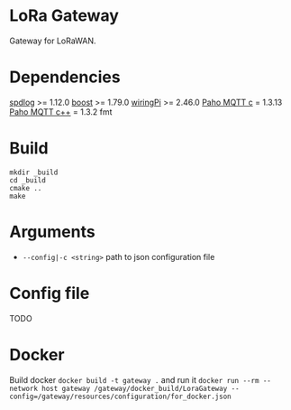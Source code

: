 # LoRa Gateway
Gateway for LoRaWAN.

# Dependencies
[spdlog](https://github.com/gabime/spdlog) >= 1.12.0
[boost](https://www.boost.org/) >= 1.79.0
[wiringPi](http://wiringpi.com/) >= 2.46.0
[Paho MQTT c](https://github.com/eclipse/paho.mqtt.c.git) = 1.3.13
[Paho MQTT c++](https://github.com/eclipse/paho.mqtt.cpp) = 1.3.2
fmt

# Build
```
mkdir _build
cd _build
cmake ..
make
```

# Arguments
* `--config|-c <string>` path to json configuration file

# Config file
TODO

# Docker
Build docker `docker build -t gateway .` and run it `docker run --rm --network host gateway /gateway/docker_build/LoraGateway --config=/gateway/resources/configuration/for_docker.json`